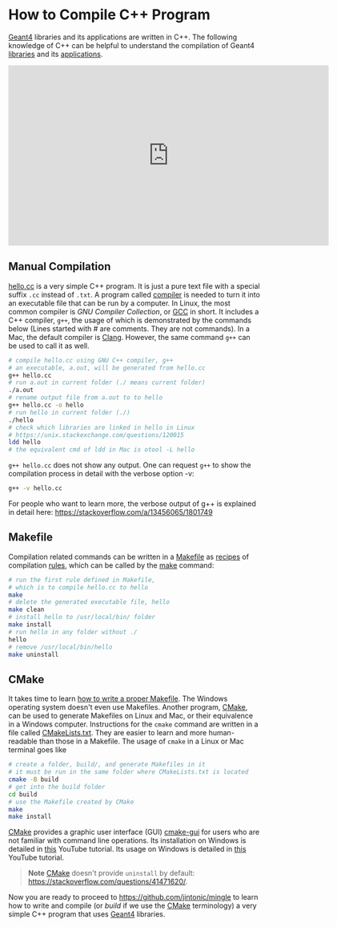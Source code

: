 # How to Compile C++ Program

[Geant4] libraries and its applications are written in C++. The following knowledge of C++ can be helpful to understand the compilation of Geant4 [libraries] and its [applications].

<iframe width="640" height="360" src="https://www.youtube.com/embed/0UHyO2agCAc?si=ye3nguR-7F6geR_-&amp;start=53" title="YouTube video player" frameborder="0" allow="accelerometer; autoplay; clipboard-write; encrypted-media; gyroscope; picture-in-picture; web-share" referrerpolicy="strict-origin-when-cross-origin" allowfullscreen></iframe>

## Manual Compilation

[hello.cc] is a very simple C++ program. It is just a pure text file with a special suffix `.cc` instead of `.txt`. A program called [compiler] is needed to turn it into an executable file that can be run by a computer. In Linux, the most common compiler is *GNU Compiler Collection*, or [GCC] in short. It includes a C++ compiler, `g++`, the usage of which is demonstrated by the commands below (Lines started with # are comments. They are not commands). In a Mac, the default compiler is [Clang]. However, the same command `g++` can be used to call it as well.

```sh
# compile hello.cc using GNU C++ compiler, g++
# an executable, a.out, will be generated from hello.cc
g++ hello.cc
# run a.out in current folder (./ means current folder)
./a.out
# rename output file from a.out to to hello
g++ hello.cc -o hello
# run hello in current folder (./)
./hello
# check which libraries are linked in hello in Linux
# https://unix.stackexchange.com/questions/120015
ldd hello
# the equivalent cmd of ldd in Mac is otool -L hello
```

`g++ hello.cc` does not show any output. One can request `g++` to show the compilation process in detail with the verbose option -v:

```sh
g++ -v hello.cc
```

For people who want to learn more, the verbose output of g++ is explained in detail here: <https://stackoverflow.com/a/13456065/1801749>

## Makefile

Compilation related commands can be written in a [Makefile][] as [recipes][] of compilation [rules][], which can be called by the [make][] command:

```sh
# run the first rule defined in Makefile,
# which is to compile hello.cc to hello
make
# delete the generated executable file, hello
make clean
# install hello to /usr/local/bin/ folder
make install
# run hello in any folder without ./
hello
# remove /usr/local/bin/hello
make uninstall
```

## CMake

It takes time to learn [how to write a proper Makefile]. The Windows operating system doesn't even use Makefiles. Another program, [CMake][], can be used to generate Makefiles on Linux and Mac, or their equivalence in a Windows computer. Instructions for the `cmake` command are written in a file called [CMakeLists.txt][]. They are easier to learn and more human-readable than those in a Makefile. The usage of `cmake` in a Linux or Mac terminal goes like

```sh
# create a folder, build/, and generate Makefiles in it
# it must be run in the same folder where CMakeLists.txt is located
cmake -B build
# get into the build folder
cd build
# use the Makefile created by CMake
make
make install
```

[CMake][] provides a graphic user interface (GUI) [cmake-gui][] for users who are not familiar with command line operations. Its installation on Windows is detailed in [this](https://youtu.be/Lfk-oSSOJ34) YouTube tutorial. Its usage on Windows is detailed in [this](https://youtu.be/GykiM1lPON4&t=117s) YouTube tutorial.

> **Note**
> [CMake][] doesn't provide `uninstall` by default: <https://stackoverflow.com/questions/41471620/>.

Now you are ready to proceed to <https://github.com/jintonic/mingle> to learn how to write and compile (or *build* if we use the [CMake][] terminology) a very simple C++ program that uses [Geant4][] libraries.

[Geant4]: ../..
[libraries]: ..
[applications]: ../../examples
[hello.cc]: https://github.com/jintonic/geant4/blob/main/installation/cpp/hello.cc
[recipes]: https://www.gnu.org/software/make/manual/html_node/Recipes.html
[rules]: https://www.gnu.org/software/make/manual/html_node/Rules.html
[compiler]: https://en.wikipedia.org/wiki/Compiler
[GCC]: https://gcc.gnu.org
[Clang]: https://clang.llvm.org
[Makefile]: https://github.com/jintonic/geant4/blob/main/installation/cpp/Makefile
[how to write a proper Makefile]: https://opensource.com/article/18/8/what-how-makefile
[make]: https://www.gnu.org/software/make/manual/make.html
[CMake]: https://cmake.org
[CMakeLists.txt]: https://github.com/jintonic/geant4/blob/main/installation/cpp/CMakeLists.txt
[cmake-gui]: https://cmake.org/cmake/help/latest/manual/cmake-gui.1.html
